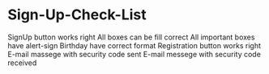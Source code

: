 # Sign-Up-Check-List

SignUp button works right
All boxes can be fill correct
All important boxes have alert-sign
Birthday have correct format
Registration button works right
E-mail massege with security code sent
E-mail messege with security code received
